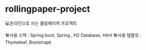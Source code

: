 # rollingpaper-project

💻온라인으로 쓰는 롤링페이퍼 프로젝트

🛠사용 스텍 : Spring boot, Spring , H2 Database, Html
🛠사용 템플릿 : Thymeleaf, Bootstrapk

